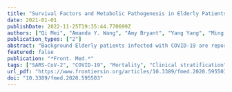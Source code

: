 ```yaml
---
title: "Survival Factors and Metabolic Pathogenesis in Elderly Patients (≥65) With COVID-19: A Multi-Center Study"
date: 2021-01-01
publishDate: 2022-11-25T19:35:44.770699Z
authors: ["Qi Mei", "Amanda Y. Wang", "Amy Bryant", "Yang Yang", "Ming Li", "Fei Wang", "Shangming Du", "Christian Kurts", "Patrick Wu", "Ke Ma", "Liang Wu", "Huawen Chen", "Jinlong Luo", "Yong Li", "Guangyuan Hu", "Xianglin Yuan", "Jian Li"]
publication_types: ["2"]
abstract: "Background Elderly patients infected with COVID-19 are reported to have a substantially increased risk of mortality. Clinical characteristics, treatment options, and potential survival factors remain under investigation. This study aimed to fill this gap and provide clinically relevant factors associated with survival of elderly patients with COVID-19. Methods In this multi-center study, elderly patients (age ≥65 years old) with laboratory-confirmed COVID-19 from 4 Wuhan hospitals were included. The clinical end point was hospital discharge or deceased with last date of follow-up on Jul. 08, 2020. Clinical, demographic, and laboratory data were collected. Univariate and multivariate analysis were performed to analyze survival and risk factors. A metabolic flux analysis using a large-scale molecular model was applied to investigate the pathogenesis of SARS-CoV-2 regarding metabolism pathways. Results A total of 223 elderly patients infected with COVID-19 were included, 91 (40.8%) were discharged and 132 (59.2%) deceased. Acute respiratory distress syndrome (ARDS) developed in 140 (62.8%) patients, 23 (25.3%) of these patients survived. Multivariate analysis showed that potential risk factors for mortality were elevated D-Dimer (odds ratio: 1.13 [95% CI 1.04 - 1.22], p=.005), high immune-related metabolic index (6.42 [95% CI 2.66 - 15.48], p&lt;.001), and increased neutrophil-to-lymphocyte ratio (1.08 [95% 1.03 - 1.13], p&lt;.001). Elderly patients receiving interferon atmotherapy showed an increased probability of survival (0.29 [95% CI 0.17 - 0.51], p&lt;.001). Based on these factors, an algorithm (AlgSurv) was developed to predict survival for elderly patients. The metabolic flux analysis showed that 12 metabolic pathways including phenylalanine (odds ratio: 28.27 [95% CI 10.56 - 75.72], p&lt;0.001), fatty acid (15.61 [95% CI 6.66 - 36.6], p&lt;0.001), and pyruvate (12.86 [95% CI 5.85 - 28.28], p&lt;0.001) showed a consistently lower flux in the survivors versus deceased. This may reflect a key pathogenic mechanism of COVID-19 infection. Conclusion Several factors such as interferon atmotherapy and recreased activity of specific metabolic pathways were found to be associated with survival of elderly patients. Based on these findings, a survival algorithm (AlgSurv) was developed for clinical stratification of elderly patients. Dysregulation of the metabolic pathways revealed here may aid in the drug and vaccine development against COVID-19."
featured: false
publication: "*Front. Med.*"
tags: ["SARS-CoV-2", "COVID-19", "Mortality", "Clinical stratification", "elderly patients", "Metabolic pathogenesis", "Pathway Flux", "prognostic factors", "Survival factors"]
url_pdf: "https://www.frontiersin.org/articles/10.3389/fmed.2020.595503/full"
doi: "10.3389/fmed.2020.595503"
---
```


